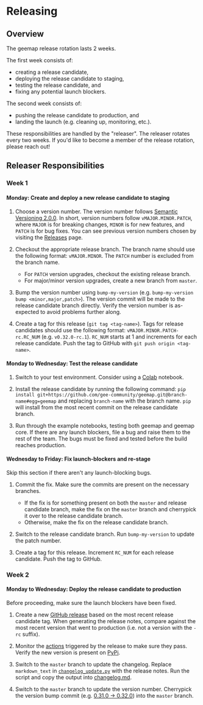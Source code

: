 # Releasing

## Overview

The geemap release rotation lasts 2 weeks.

The first week consists of:

-   creating a release candidate,
-   deploying the release candidate to staging,
-   testing the release candidate, and
-   fixing any potential launch blockers.

The second week consists of:

-   pushing the release candidate to production, and
-   landing the launch (e.g. cleaning up, monitoring, etc.).

These responsibilities are handled by the "releaser". The releaser rotates every
two weeks. If you'd like to become a member of the release rotation, please
reach out!

## Releaser Responsibilities

### Week 1

#### **Monday:** Create and deploy a new release candidate to staging

1. Choose a version number. The version number follows
   [Semantic Versioning 2.0.0](https://semver.org/spec/v2.0.0.html). In short,
   version numbers follow `vMAJOR.MINOR.PATCH`, where `MAJOR` is for breaking
   changes, `MINOR` is for new features, and `PATCH` is for bug fixes. You can
   see previous version numbers chosen by visiting the
   [Releases](https://github.com/gee-community/geemap/releases) page.

2. Checkout the appropriate release branch. The branch name should use the
   following format: `vMAJOR.MINOR`. The `PATCH` number is excluded from the
   branch name.

    - For `PATCH` version upgrades, checkout the existing release branch.
    - For major/minor version upgrades, create a new branch from `master`.

3. Bump the version number using `bump-my-version` (e.g.
   `bump-my-version bump <minor,major,patch>`). The version commit will be made
   to the release candidate branch directly. Verify the version number is
   as-expected to avoid problems further along.

4. Create a tag for this release (`git tag <tag-name>`). Tags for release
   candidates should use the following format: `vMAJOR.MINOR.PATCH-rc.RC_NUM`
   (e.g. `v0.32.0-rc.1`). `RC_NUM` starts at 1 and increments for each release
   candidate. Push the tag to GitHub with `git push origin <tag-name>`.

#### **Monday to Wednesday:** Test the release candidate

1. Switch to your test environment. Consider using a
   [Colab](https://colab.google/) notebook.

2. Install the release candidate by running the following command:
   `pip install git+https://github.com/gee-community/geemap.git@branch-name#egg=geemap`
   and replacing `branch-name` with the branch name. `pip` will install from the
   most recent commit on the release candidate branch.

3. Run through the example notebooks, testing both geemap and geemap core. If
   there are any launch blockers, file a bug and raise them to the rest of the
   team. The bugs must be fixed and tested before the build reaches production.

#### **Wednesday to Friday:** Fix launch-blockers and re-stage

Skip this section if there aren't any launch-blocking bugs.

1. Commit the fix. Make sure the commits are present on the necessary branches.

    - If the fix is for something present on both the `master` and release
      candidate branch, make the fix on the `master` branch and cherrypick it
      over to the release candidate branch.
    - Otherwise, make the fix on the release candidate branch.

2. Switch to the release candidate branch. Run `bump-my-version` to update the
   patch number.

3. Create a tag for this release. Increment `RC_NUM` for each release candidate.
   Push the tag to GitHub.

### Week 2

#### **Monday to Wednesday:** Deploy the release candidate to production

Before proceeding, make sure the launch blockers have been fixed.

1. Create a new
   [GitHub release](https://github.com/gee-community/geemap/releases) based on
   the most recent release candidate tag. When generating the release notes,
   compare against the most recent version that went to production (i.e. not a
   version with the `-rc` suffix).

2. Monitor the [actions](https://github.com/gee-community/geemap/actions)
   triggered by the release to make sure they pass. Verify the new version is
   present on [PyPi](https://pypi.org/project/geemap/).

3. Switch to the `master` branch to update the changelog. Replace
   `markdown_text` in
   [`changelog_update.py`](https://github.com/gee-community/geemap/blob/master/docs/changelog_update.py)
   with the release notes. Run the script and copy the output into
   [changelog.md](https://github.com/gee-community/geemap/blob/master/docs/changelog.md).

4. Switch to the `master` branch to update the version number. Cherrypick the
   version bump commit (e.g.
   [0.31.0 → 0.32.0](https://github.com/gee-community/geemap/pull/1924/commits/3c2f7548d12e3a7c5600b3cb72a0fa107cdbd983))
   into the `master` branch.
